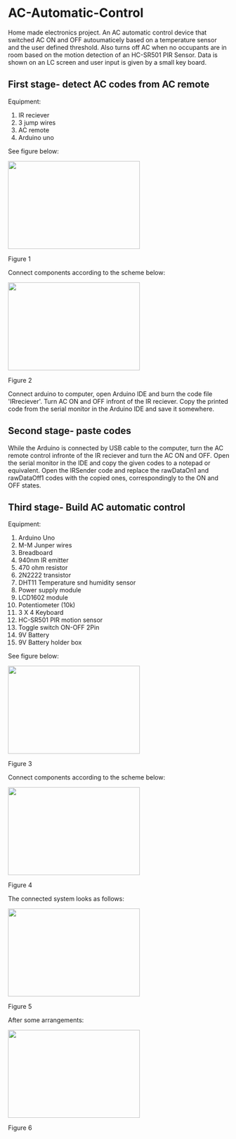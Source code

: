 # AC-Automatic-Control
Home made electronics project. An AC automatic control device that switched AC ON and OFF autoumaticely based on a temperature sensor and the user defined threshold. Also turns off AC when no occupants are in room based on the motion detection of an HC-SR501 PIR Sensor. Data is shown on an LC screen and user input is given by a small key board.

## First stage- detect AC codes from AC remote
Equipment:
1. IR reciever
2. 3 jump wires
3. AC remote
4. Arduino uno
   
See figure below:

<img src="https://github.com/Aranofft/AC-Automatic-Control/assets/139975410/46c411d5-6c6d-4735-ae4e-8625cc9fe3d0" width="300" height="200">

Figure 1

Connect components according to the scheme below:

<img src="https://github.com/Aranofft/AC-Automatic-Control/assets/139975410/17041fe9-b1fc-4f93-b514-4f6b3e882243" width="300" height="200">

Figure 2

Connect arduino to computer, open Arduino IDE and burn the code file 'IRreciever'.
Turn AC ON and OFF infront of the IR reciever. Copy the printed code from the serial monitor in the Arduino IDE and save it somewhere.

## Second stage- paste codes
While the Arduino is connected by USB cable to the computer, turn the AC remote control infronte of the IR reciever and turn the AC ON and OFF.
Open the serial monitor in the IDE and copy the given codes to a notepad or equivalent. Open the IRSender code and replace the rawDataOn1 and rawDataOff1 codes with the copied ones, correspondingly to the ON and OFF states.

## Third stage- Build AC automatic control
Equipment:
1. Arduino Uno
2. M-M Junper wires
3. Breadboard
4. 940nm IR emitter
5. 470 ohm resistor
6. 2N2222 transistor
7. DHT11 Temperature snd humidity sensor
8. Power supply module
9. LCD1602 module
10. Potentiometer (10k)
11. 3 X 4 Keyboard
12. HC-SR501 PIR motion sensor
13. Toggle switch ON-OFF 2Pin
14. 9V Battery
15. 9V Battery holder box

See figure below:

<img src="https://github.com/Aranofft/AC-Automatic-Control/assets/139975410/b59040a8-83d2-4abc-9f01-67e20f34f18e" width="300" height="200">

Figure 3

Connect components according to the scheme below:

<img src="https://github.com/Aranofft/AC-Automatic-Control/assets/139975410/b3c27241-e6b1-402b-881d-f34d3d40bbc3" width="300" height="200">

Figure 4

The connected system looks as follows:

<img src="https://github.com/Aranofft/AC-Automatic-Control/assets/139975410/5b0a80a6-8dab-42c0-a0e7-3e5613320443" width="300" height="200">

Figure 5

After some arrangements:

<img src="https://github.com/Aranofft/AC-Automatic-Control/assets/139975410/8b9470db-4b91-4456-b72a-109b5686e159" width="300" height="200">

Figure 6








